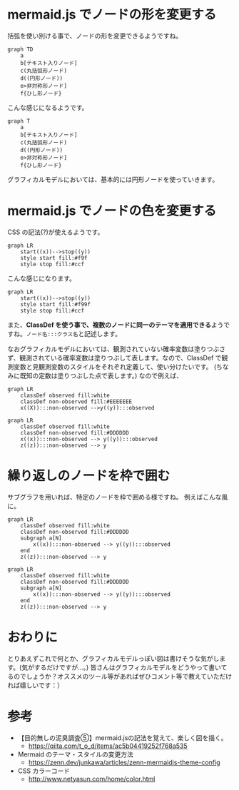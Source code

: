 # mermaid.js でノードの形を変更する
括弧を使い別ける事で、ノードの形を変更できるようですね。

```
graph TD
    a
    b[テキスト入りノード]
    c(丸括弧形ノード)
    d((円形ノード))
    e>非対称形ノード]
    f{ひし形ノード}
```

こんな感じになるようです。

```mermaid
graph T
    a
    b[テキスト入りノード]
    c(丸括弧形ノード)
    d((円形ノード))
    e>非対称形ノード]
    f{ひし形ノード}
```

グラフィカルモデルにおいては、基本的には円形ノードを使っていきます。

# mermaid.js でノードの色を変更する

CSS の記法(?)が使えるようです。

```
graph LR
    start((x))-->stop((y))
    style start fill:#f9f
    style stop fill:#ccf
```

こんな感じになります。

```mermaid
graph LR
    start((x))-->stop((y))
    style start fill:#f99f
    style stop fill:#ccf
```

また、**ClassDef を使う事で、複数のノードに同一のテーマを適用できる**ようですね。`ノード名:::クラス名`と記述します。

なおグラフィカルモデルにおいては、観測されていない確率変数は塗りつぶさず、観測されている確率変数は塗りつぶして表します。なので、ClassDef で観測変数と見観測変数のスタイルをそれぞれ定義して、使い分けたいです。
(ちなみに既知の定数は塗りつぶした点で表します。)
なので例えば、

```
graph LR
    classDef observed fill:white
    classDef non-observed fill:#EEEEEEE
    x((X)):::non-observed -->y((y)):::observed
```

```mermaid
graph LR
    classDef observed fill:white
    classDef non-observed fill:#DDDDDD
    x((x)):::non-observed --> y((y)):::observed
    z((z)):::non-observed --> y
```

# 繰り返しのノードを枠で囲む

サブグラフを用いれば、特定のノードを枠で囲める様ですね。
例えばこんな風に。

```
graph LR
    classDef observed fill:white
    classDef non-observed fill:#DDDDDD
    subgraph a[N]
        x((x)):::non-observed --> y((y)):::observed
    end
    z((z)):::non-observed --> y
```

```mermaid
graph LR
    classDef observed fill:white
    classDef non-observed fill:#DDDDDD
    subgraph a[N]
        x((x)):::non-observed --> y((y)):::observed
    end
    z((z)):::non-observed --> y
```
# おわりに
とりあえずこれで何とか、グラフィカルモデルっぽい図は書けそうな気がします。(気がするだけですが...。)
皆さんはグラフィカルモデルをどうやって書いてるのでしょうか？オススメのツール等があればぜひコメント等で教えていただければ嬉しいです：）
# 参考
- 【目的無しの泥臭調査⑤】mermaid.jsの記法を覚えて、楽しく図を描く。
  - https://qiita.com/t_o_d/items/ac5b04419252f768a535
- Mermaid のテーマ・スタイルの変更方法
  - https://zenn.dev/junkawa/articles/zenn-mermaidjs-theme-config
- CSS カラーコード
  - http://www.netyasun.com/home/color.html
